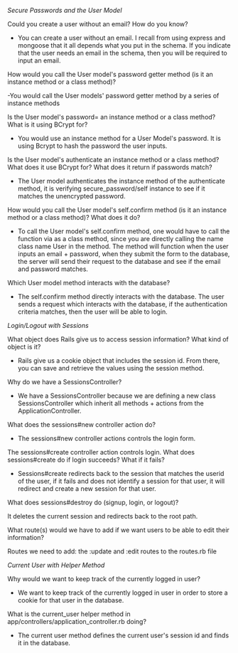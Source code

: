 *Secure Passwords and the User Model*

Could you create a user without an email? How do you know?
- You can create a user without an email. I recall from using express and mongoose that it all depends what you put in the schema. If you indicate that the user needs an email in the schema, then you will be required to input an email.


How would you call the User model's password getter method (is it an instance method or a class method)?

-You would call the User models' password getter method by a series of instance methods

Is the User model's password= an instance method or a class method? What is it using BCrypt for?
- You would use an instance method for a User Model's password. It is using Bcrypt to hash the password the user inputs.

Is the User model's authenticate an instance method or a class method? What does it use BCrypt for? What does it return if passwords match?
- The User model authenticates the instance method of the authenticate method, it is verifying secure_password/self instance to see if it matches the unencrypted password.

How would you call the User model's self.confirm method (is it an instance method or a class method)? What does it do?
- To call the User model's self.confirm method, one would have to call the function via as a class method, since you are directly calling the name class name User in the method. The method will function when the user inputs an email + password, when they submit the form to the database, the server will send their request to the database and see if the email and password matches. 

Which User model method interacts with the database?
- The self.confirm method directly interacts with the database. The user sends a request which interacts with the database, if the authentication criteria matches, then the user will be able to login.


*Login/Logout with Sessions*

What object does Rails give us to access session information? What kind of object is it?
- Rails give us a cookie object that includes the session id. From there, you can save and retrieve the values using the session method. 

Why do we have a SessionsController?
-  We have a SessionsController because we are defining a new class SessionsController which inherit all methods + actions from the ApplicationController.


What does the sessions#new controller action do?
- The sessions#new controller actions controls the login form.


The sessions#create controller action controls login. What does sessions#create do if login succeeds? What if it fails?
- Sessions#create redirects back to the session that matches the userid of the user, if it fails and does not identify a session for that user, it will redirect and create a new session for that user.


What does sessions#destroy do (signup, login, or logout)?

It deletes the current session and redirects back to the root path.

What route(s) would we have to add if we want users to be able to edit their information?

Routes we need to add: the :update and :edit routes to the routes.rb file

*Current User with Helper Method*

Why would we want to keep track of the currently logged in user?

- We want to keep track of the currently logged in user in order to store a cookie for that user in the database.

What is the current_user helper method in app/controllers/application_controller.rb doing?

- The current user method defines the current user's session id and finds it in the database.

